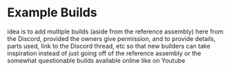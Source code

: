 # Example Builds

idea is to add multiple builds (aside from the reference assembly) here from the Discord, provided the owners give permission, and to provide details, parts used, link to the Discord thread, etc so that new builders can take inspiration instead of just going off of the reference assembly or the somewhat questionable builds available online like on Youtube

